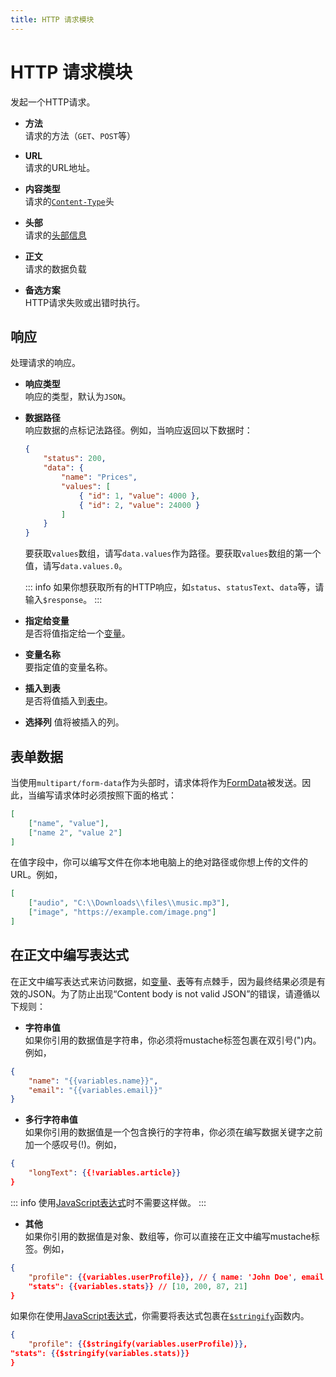 ```yaml
---
title: HTTP 请求模块
---
```


# HTTP 请求模块

发起一个HTTP请求。

- **方法**	<br>
  请求的方法（`GET`、`POST`等）

- **URL** <br>
  请求的URL地址。

- **内容类型** <br>
  请求的[`Content-Type`](https://developer.mozilla.org/en-US/docs/Web/HTTP/Headers/Content-Type)头

- **头部** <br>
  请求的[头部信息](https://developer.mozilla.org/en-US/docs/Web/HTTP/Headers)

- **正文** <br>
  请求的数据负载

- **备选方案** <br>
  HTTP请求失败或出错时执行。

## 响应
处理请求的响应。

- **响应类型** <br>
  响应的类型，默认为`JSON`。

- **数据路径** <br>
  响应数据的点标记法路径。例如，当响应返回以下数据时：
  ```json
  {
      "status": 200,
      "data": {
          "name": "Prices",
          "values": [
              { "id": 1, "value": 4000 },
              { "id": 2, "value": 24000 }
          ]
      }
  }
  ```
  要获取`values`数组，请写`data.values`作为路径。要获取`values`数组的第一个值，请写`data.values.0`。

  ::: info
  如果你想获取所有的HTTP响应，如`status`、`statusText`、`data`等，请输入`$response`。
  :::

- **指定给变量** <br>
  是否将值指定给一个[变量](../workflow/variables.md)。

- **变量名称** <br>
  要指定值的变量名称。

- **插入到表** <br>
  是否将值插入到[表中](../workflow/table.md)。

- **选择列**
  值将被插入的列。

## 表单数据
当使用`multipart/form-data`作为头部时，请求体将作为[FormData](https://developer.mozilla.org/en-US/docs/Web/API/FormData)被发送。因此，当编写请求体时必须按照下面的格式：

```json
[
	["name", "value"],
	["name 2", "value 2"]
]
```

在值字段中，你可以编写文件在你本地电脑上的绝对路径或你想上传的文件的URL。例如，
```json
[
	["audio", "C:\\Downloads\\files\\music.mp3"],
	["image", "https://example.com/image.png"]
]
```

## 在正文中编写表达式
在正文中编写表达式来访问数据，如[变量](../workflow/variables.md)、[表](../workflow/table.md)等有点棘手，因为最终结果必须是有效的JSON。为了防止出现“Content body is not valid JSON”的错误，请遵循以下规则：

- **字符串值** <br />
  如果你引用的数据值是字符串，你必须将mustache标签包裹在双引号(")内。例如，
```json
{
	"name": "{{variables.name}}",
	"email": "{{variables.email}}"
}
```

- **多行字符串值** <br />
  如果你引用的数据值是一个包含换行的字符串，你必须在编写数据关键字之前加一个感叹号(!)。例如，
```json
{
	"longText": {{!variables.article}}
}
```
::: info
使用[JavaScript表达式](../workflow/expressions.md#javascript-expressions)时不需要这样做。
:::

- **其他** <br />
  如果你引用的数据值是对象、数组等，你可以直接在正文中编写mustache标签。例如，
```json
{
	"profile": {{variables.userProfile}}, // { name: 'John Doe', email: 'john@example.com' }
	"stats": {{variables.stats}} // [10, 200, 87, 21]
}
```
如果你在使用[JavaScript表达式](../workflow/expressions.md#javascript-expressions)，你需要将表达式包裹在[`$stringify`](../workflow/expressions.md#stringifyvalue)函数内。

```json
{
	"profile": {{$stringify(variables.userProfile)}},
"stats": {{$stringify(variables.stats)}}
}
```